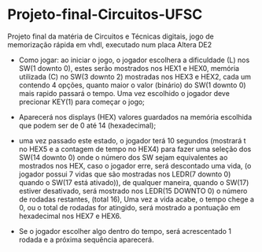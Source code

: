 # Projeto-final-Circuitos-UFSC
Projeto final da matéria de Circuitos e Técnicas digitais, jogo de memorização rápida em vhdl, executado num placa Altera DE2

- Como jogar: ao iniciar o jogo, o jogador escolhera a dificuldade (L) nos SW(1 downto 0), estes serão mostrados nos HEX1 e HEX0, memória utilizada (C) no SW(3 downto 2) mostradas nos HEX3 e HEX2, cada um contendo 4 opções, quanto maior o valor (binário) do SW(1 downto 0) mais rapido passará o tempo. Uma vez escolhido o jogador deve precionar KEY(1) para começar o jogo;

- Aparecerá nos displays (HEX) valores guardados na memória escolhida que podem ser de 0 até 14 (hexadecimal);

- uma vez passado este estado, o jogador terá 10 segundos (mostrará t no HEX5 e a contagem de tempo no HEX4) para fazer uma seleção dos SW(14 downto 0) onde o número dos SW sejam equivalentes ao mostrados nos HEX, caso o jogador erre, será descontado uma vida, (o jogador possui 7 vidas que são mostradas nos LEDR(7 downto 0) quando o SW(17 está ativado)), de qualquer maneira, quando o SW(17) estiver desativado, será mostrado nos LEDR(15 DOWNTO 0) o número de rodadas restantes, (total 16), Uma vez a vida acabe, o tempo chege a 0, ou o total de rodadas for atingido, será mostrado a pontuação em hexadecimal nos HEX7 e HEX6.

- Se o jogador escolher algo dentro do tempo, será acrescentado 1 rodada e a próxima sequência aparecerá.

